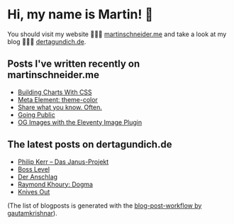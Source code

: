 # Hi, my name is Martin! 👋 
You should visit my website 👨🏼‍💻  [martinschneider.me](https://martinschneider.me) and take a look at my blog 🤷🏼‍♂️ [dertagundich.de](https://www.dertagundich.de).

## Posts I've written recently on martinschneider.me
<!-- MSME-POST-LIST:START -->
- [Building Charts With CSS](https://martinschneider.me/articles/building-charts-with-css/)
- [Meta Element: theme-color](https://martinschneider.me/articles/meta-tag-theme-color/)
- [Share what you know. Often.](https://martinschneider.me/articles/share-what-you-know-often/)
- [Going Public](https://martinschneider.me/articles/going-public/)
- [OG Images with the Eleventy Image Plugin](https://martinschneider.me/articles/og-images-with-the-eleventy-image-plugin/)
<!-- MSME-POST-LIST:END -->

## The latest posts on dertagundich.de
<!-- DTUI-POST-LIST:START -->
- [Philip Kerr – Das Janus-Projekt](https://www.dertagundich.de/2021/11/08/philip-kerr-das-janus-projekt/)
- [Boss Level](https://www.dertagundich.de/2021/11/07/boss-level/)
- [Der Anschlag](https://www.dertagundich.de/2021/10/31/der-anschlag/)
- [Raymond Khoury: Dogma](https://www.dertagundich.de/2021/10/30/raymond-khoury-dogma/)
- [Knives Out](https://www.dertagundich.de/2021/10/29/knives-out/)
<!-- DTUI-POST-LIST:END -->

(The list of blogposts is generated with the [blog-post-workflow by gautamkrishnar](https://github.com/gautamkrishnar/blog-post-workflow)).
